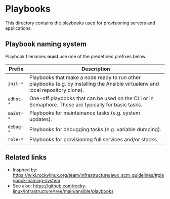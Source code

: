 # Playbooks

This directory contains the playbooks used for provisioning servers and applications.

## Playbook naming system

Playbook filenames **must** use one of the predefined prefixes below.

| Prefix | Description |
|--------|-------------|
| `init-*` | Playbooks that make a node ready to run other playbooks (e.g. by installing the Ansible virtualenv and local repository clone). |
| `adhoc-*` | One-off playbooks that can be used on the CLI or in Semaphore. These are typically for basic tasks. |
| `maint-*` | Playbooks for maintainance tasks (e.g. system updates). |
| `debug-*` | Playbooks for debugging tasks (e.g. variable dumping). |
| `role-*` | Playbooks for provisioning full services and/or stacks. |

## Related links

- Inspired by: <https://wiki.rockylinux.org/team/infrastructure/awx_scm_guidelines/#playbook-naming-system>
- See also: <https://github.com/rocky-linux/infrastructure/tree/main/ansible/playbooks>
